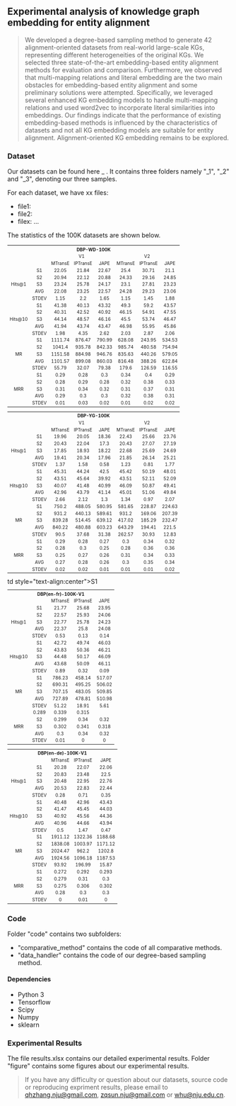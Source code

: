 ## Experimental analysis of knowledge graph embedding for entity alignment
> We developed a degree-based sampling method to generate 42 alignment-oriented datasets from real-world large-scale KGs, representing different heterogeneities of the original KGs. We selected three state-of-the-art embedding-based entity alignment methods for evaluation and comparison. Furthermore, we observed that multi-mapping relations and literal embedding are the two main obstacles for embedding-based entity alignment and some preliminary solutions were attempted. Specifically, we leveraged several enhanced KG embedding models to handle multi-mapping relations and used word2vec to incorporate literal similarities into embeddings. Our findings indicate that the performance of existing embedding-based methods is influenced by the characteristics of datasets and not all KG embedding models are suitable for entity alignment. Alignment-oriented KG embedding remains to be explored.

### Dataset
Our datasets can be found here _ . It contains three folders namely "_1", "_2" and "_3", denoting our three samples.

For each dataset, we have xx files:
* file1:
* file2:
* filex:
...

The statistics of the 100K datasets are shown below.

<table style="text-align:center;font-size:10px" align="center">
    <tr>
        <th style="text-align:center"  colspan="21">DBP-WD-100K</th>
    </tr>
    <tr>
        <td colspan="2" rowspan="2"></td>
        <td style="text-align:center" colspan="3">V1</td>
        <td style="text-align:center" colspan="3">V2</td>
    </tr>
    <tr>
        <td style="text-align:center">MTransE</td>
        <td style="text-align:center">IPTransE</td>
        <td style="text-align:center">JAPE</td>
        <td style="text-align:center">MTransE</td>
        <td style="text-align:center">IPTransE</td>
        <td style="text-align:center">JAPE</td>
    </tr>
    <tr>
	<td style="text-align:center;valign:middle" rowspan=5>Hits@1</td>
	<td style="text-align:center">S1</td>
	<td style="text-align:center">22.05</td>
	<td style="text-align:center">21.84</td>
	<td style="text-align:center">22.67</td>
	<td style="text-align:center">25.4</td>
	<td style="text-align:center">30.71</td>
	<td style="text-align:center">21.1</td></tr>
	</tr>
<tr>
	<td style="text-align:center">S2</td>
	<td style="text-align:center">20.94</td>
	<td style="text-align:center">22.12</td>
	<td style="text-align:center">20.88</td>
	<td style="text-align:center">24.33</td>
	<td style="text-align:center">29.16</td>
	<td style="text-align:center">24.85</td>
</tr>
<tr>
	<td style="text-align:center">S3</td>
	<td style="text-align:center">23.24</td>
	<td style="text-align:center">25.78</td>
	<td style="text-align:center">24.17</td>
	<td style="text-align:center">23.1</td>
	<td style="text-align:center">27.81</td>
	<td style="text-align:center">23.23</td>
</tr>
<tr>
	<td style="text-align:center">AVG</td>
	<td style="text-align:center">22.08</td>
	<td style="text-align:center">23.25</td>
	<td style="text-align:center">22.57</td>
	<td style="text-align:center">24.28</td>
	<td style="text-align:center">29.23</td>
	<td style="text-align:center">23.06</td>
</tr>
<tr>
	<td style="text-align:center">STDEV</td>
	<td style="text-align:center">1.15</td>
	<td style="text-align:center">2.2</td>
	<td style="text-align:center">1.65</td>
	<td style="text-align:center">1.15</td>
	<td style="text-align:center">1.45</td>
	<td style="text-align:center">1.88</td>
</tr>
    
<tr>
	<td style="text-align:center;valign:middle" rowspan=5>Hits@10</td>
	<td style="text-align:center">S1</td>
	<td style="text-align:center">41.38</td>
	<td style="text-align:center">40.13</td>
	<td style="text-align:center">43.32</td>
	<td style="text-align:center">49.3</td>
	<td style="text-align:center">59.2</td>
	<td style="text-align:center">43.57</td>
</tr>
<tr>
	<td style="text-align:center">S2</td>
	<td style="text-align:center">40.31</td>
	<td style="text-align:center">42.52</td>
	<td style="text-align:center">40.92</td>
	<td style="text-align:center">46.15</td>
	<td style="text-align:center">54.91</td>
	<td style="text-align:center">47.55</td>
</tr>
<tr>
	<td style="text-align:center">S3</td>
	<td style="text-align:center">44.14</td>
	<td style="text-align:center">48.57</td>
	<td style="text-align:center">46.16</td>
	<td style="text-align:center">45.5</td>
	<td style="text-align:center">53.74</td>
	<td style="text-align:center">46.47</td>
</tr>
<tr>
	<td style="text-align:center">AVG</td>
	<td style="text-align:center">41.94</td>
	<td style="text-align:center">43.74</td>
	<td style="text-align:center">43.47</td>
	<td style="text-align:center">46.98</td>
	<td style="text-align:center">55.95</td>
	<td style="text-align:center">45.86</td>
</tr>
<tr>
	<td style="text-align:center">STDEV</td>
	<td style="text-align:center">1.98</td>
	<td style="text-align:center">4.35</td>
	<td style="text-align:center">2.62</td>
	<td style="text-align:center">2.03</td>
	<td style="text-align:center">2.87</td>
	<td style="text-align:center">2.06</td>
</tr>    
	
<tr>
	<td style="text-align:center;valign:middle" rowspan=5>MR</td>
	<td style="text-align:center">S1</td>
	<td style="text-align:center">1111.74</td>
	<td style="text-align:center">876.47</td>
	<td style="text-align:center">790.99</td>
	<td style="text-align:center">628.08</td>
	<td style="text-align:center">243.95</td>
	<td style="text-align:center">534.53</td>
</tr>
<tr>
	<td style="text-align:center">S2</td>
	<td style="text-align:center">1041.4</td>
	<td style="text-align:center">935.78</td>
	<td style="text-align:center">842.33</td>
	<td style="text-align:center">985.74</td>
	<td style="text-align:center">480.58</td>
	<td style="text-align:center">754.94</td>
</tr>
<tr>
	<td style="text-align:center">S3</td>
	<td style="text-align:center">1151.58</td>
	<td style="text-align:center">884.98</td>
	<td style="text-align:center">946.76</td>
	<td style="text-align:center">835.63</td>
	<td style="text-align:center">440.26</td>
	<td style="text-align:center">579.05</td>
</tr>
<tr>
	<td style="text-align:center">AVG</td>
	<td style="text-align:center">1101.57</td>
	<td style="text-align:center">899.08</td>
	<td style="text-align:center">860.03</td>
	<td style="text-align:center">816.48</td>
	<td style="text-align:center">388.26</td>
	<td style="text-align:center">622.84</td>
</tr>
<tr>
	<td style="text-align:center">STDEV</td>
	<td style="text-align:center">55.79</td>
	<td style="text-align:center">32.07</td>
	<td style="text-align:center">79.38</td>
	<td style="text-align:center">179.6</td>
	<td style="text-align:center">126.59</td>
	<td style="text-align:center">116.55</td>
</tr>
<tr>
	<td style="text-align:center;valign:middle" rowspan=5>MRR</td>
	<td style="text-align:center">S1</td>
	<td style="text-align:center">0.29</td>
	<td style="text-align:center">0.28</td>
	<td style="text-align:center">0.3</td>
	<td style="text-align:center">0.34</td>
	<td style="text-align:center">0.4</td>
	<td style="text-align:center">0.29</td>
</tr>
<tr>
	<td style="text-align:center">S2</td>
	<td style="text-align:center">0.28</td>
	<td style="text-align:center">0.29</td>
	<td style="text-align:center">0.28</td>
	<td style="text-align:center">0.32</td>
	<td style="text-align:center">0.38</td>
	<td style="text-align:center">0.33</td>
</tr>
<tr>
	<td style="text-align:center">S3</td>
	<td style="text-align:center">0.31</td>
	<td style="text-align:center">0.34</td>
	<td style="text-align:center">0.32</td>
	<td style="text-align:center">0.31</td>
	<td style="text-align:center">0.37</td>
	<td style="text-align:center">0.31</td>
</tr>
<tr>
	<td style="text-align:center">AVG</td>
	<td style="text-align:center">0.29</td>
	<td style="text-align:center">0.3</td>
	<td style="text-align:center">0.3</td>
	<td style="text-align:center">0.32</td>
	<td style="text-align:center">0.38</td>
	<td style="text-align:center">0.31</td>
</tr>
<tr>
	<td style="text-align:center">STDEV</td>
	<td style="text-align:center">0.01</td>
	<td style="text-align:center">0.03</td>
	<td style="text-align:center">0.02</td>
	<td style="text-align:center">0.01</td>
	<td style="text-align:center">0.02</td>
	<td style="text-align:center">0.02</td>
</tr>
</table>

<table style="text-align:center;font-size:10px" align="center">
    <tr>
        <th style="text-align:center"  colspan="21">DBP-YG-100K</th>
    </tr>
    <tr>
        <td colspan="2" rowspan="2"></td>
        <td style="text-align:center" colspan="3">V1</td>
        <td style="text-align:center" colspan="3">V2</td>
    </tr>
    <tr>
        <td style="text-align:center">MTransE</td>
        <td style="text-align:center">IPTransE</td>
        <td style="text-align:center">JAPE</td>
        <td style="text-align:center">MTransE</td>
        <td style="text-align:center">IPTransE</td>
        <td style="text-align:center">JAPE</td>
    </tr>
    <tr>
	<td style="text-align:center;valign:middle" rowspan=5>Hits@1</td>
	<td style="text-align:center">S1</td>
	<td style="text-align:center">19.96</td>
	<td style="text-align:center">20.05</td>
	<td style="text-align:center">18.36</td>
	<td style="text-align:center">22.43</td>
	<td style="text-align:center">25.66</td>
	<td style="text-align:center">23.76</td></tr>
<tr>
	<td style="text-align:center">S2</td>
	<td style="text-align:center">20.43</td>
	<td style="text-align:center">22.04</td>
	<td style="text-align:center">17.3</td>
	<td style="text-align:center">20.43</td>
	<td style="text-align:center">27.07</td>
	<td style="text-align:center">27.19</td></tr>
<tr>
	<td style="text-align:center">S3</td>
	<td style="text-align:center">17.85</td>
	<td style="text-align:center">18.93</td>
	<td style="text-align:center">18.22</td>
	<td style="text-align:center">22.68</td>
	<td style="text-align:center">25.69</td>
	<td style="text-align:center">24.69</td></tr>
<tr>
	<td style="text-align:center">AVG</td>
	<td style="text-align:center">19.41</td>
	<td style="text-align:center">20.34</td>
	<td style="text-align:center">17.96</td>
	<td style="text-align:center">21.85</td>
	<td style="text-align:center">26.14</td>
	<td style="text-align:center">25.21</td></tr>
<tr>
	<td style="text-align:center">STDEV</td>
	<td style="text-align:center">1.37</td>
	<td style="text-align:center">1.58</td>
	<td style="text-align:center">0.58</td>
	<td style="text-align:center">1.23</td>
	<td style="text-align:center">0.81</td>
	<td style="text-align:center">1.77</td></tr>
    
<tr>
	<td style="text-align:center;valign:middle" rowspan=5>Hits@10</td>
	<td style="text-align:center">S1</td>
	<td style="text-align:center">45.31</td>
	<td style="text-align:center">44.24</td>
	<td style="text-align:center">42.5</td>
	<td style="text-align:center">45.42</td>
	<td style="text-align:center">50.19</td>
	<td style="text-align:center">48.01</td></tr>
<tr>
	<td style="text-align:center">S2</td>
	<td style="text-align:center">43.51</td>
	<td style="text-align:center">45.64</td>
	<td style="text-align:center">39.92</td>
	<td style="text-align:center">43.51</td>
	<td style="text-align:center">52.11</td>
	<td style="text-align:center">52.09</td></tr>
<tr>
	<td style="text-align:center">S3</td>
	<td style="text-align:center">40.07</td>
	<td style="text-align:center">41.48</td>
	<td style="text-align:center">40.99</td>
	<td style="text-align:center">46.09</td>
	<td style="text-align:center">50.87</td>
	<td style="text-align:center">49.41</td></tr>
<tr>
	<td style="text-align:center">AVG</td>
	<td style="text-align:center">42.96</td>
	<td style="text-align:center">43.79</td>
	<td style="text-align:center">41.14</td>
	<td style="text-align:center">45.01</td>
	<td style="text-align:center">51.06</td>
	<td style="text-align:center">49.84</td></tr>
<tr>
	<td style="text-align:center">STDEV</td>
	<td style="text-align:center">2.66</td>
	<td style="text-align:center">2.12</td>
	<td style="text-align:center">1.3</td>
	<td style="text-align:center">1.34</td>
	<td style="text-align:center">0.97</td>
	<td style="text-align:center">2.07</td></tr>   
	
<tr>
	<td style="text-align:center;valign:middle" rowspan=5>MR</td>
	<td style="text-align:center">S1</td>
	<td style="text-align:center">750.2</td>
	<td style="text-align:center">488.05</td>
	<td style="text-align:center">580.95</td>
	<td style="text-align:center">581.65</td>
	<td style="text-align:center">228.87</td>
	<td style="text-align:center">224.63</td></tr>
<tr>
	<td style="text-align:center">S2</td>
	<td style="text-align:center">931.2</td>
	<td style="text-align:center">440.13</td>
	<td style="text-align:center">589.61</td>
	<td style="text-align:center">931.2</td>
	<td style="text-align:center">169.06</td>
	<td style="text-align:center">207.39</td></tr>
<tr>
	<td style="text-align:center">S3</td>
	<td style="text-align:center">839.28</td>
	<td style="text-align:center">514.45</td>
	<td style="text-align:center">639.12</td>
	<td style="text-align:center">417.02</td>
	<td style="text-align:center">185.29</td>
	<td style="text-align:center">232.47</td></tr>
<tr>
	<td style="text-align:center">AVG</td>
	<td style="text-align:center">840.22</td>
	<td style="text-align:center">480.88</td>
	<td style="text-align:center">603.23</td>
	<td style="text-align:center">643.29</td>
	<td style="text-align:center">194.41</td>
	<td style="text-align:center">221.5</td></tr>
<tr>
	<td style="text-align:center">STDEV</td>
	<td style="text-align:center">90.5</td>
	<td style="text-align:center">37.68</td>
	<td style="text-align:center">31.38</td>
	<td style="text-align:center">262.57</td>
	<td style="text-align:center">30.93</td>
	<td style="text-align:center">12.83</td></tr>
<tr>
	<td style="text-align:center;valign:middle" rowspan=5>MRR</td>
	<td style="text-align:center">S1</td>
	<td style="text-align:center">0.29</td>
	<td style="text-align:center">0.28</td>
	<td style="text-align:center">0.27</td>
	<td style="text-align:center">0.3</td>
	<td style="text-align:center">0.34</td>
	<td style="text-align:center">0.32</td></tr>
<tr>
	<td style="text-align:center">S2</td>
	<td style="text-align:center">0.28</td>
	<td style="text-align:center">0.3</td>
	<td style="text-align:center">0.25</td>
	<td style="text-align:center">0.28</td>
	<td style="text-align:center">0.36</td>
	<td style="text-align:center">0.36</td></tr>
<tr>
	<td style="text-align:center">S3</td>
	<td style="text-align:center">0.25</td>
	<td style="text-align:center">0.27</td>
	<td style="text-align:center">0.26</td>
	<td style="text-align:center">0.31</td>
	<td style="text-align:center">0.34</td>
	<td style="text-align:center">0.33</td></tr>
<tr>
	<td style="text-align:center">AVG</td>
	<td style="text-align:center">0.27</td>
	<td style="text-align:center">0.28</td>
	<td style="text-align:center">0.26</td>
	<td style="text-align:center">0.3</td>
	<td style="text-align:center">0.35</td>
	<td style="text-align:center">0.34</td></tr>
<tr>
	<td style="text-align:center">STDEV</td>
	<td style="text-align:center">0.02</td>
	<td style="text-align:center">0.02</td>
	<td style="text-align:center">0.01</td>
	<td style="text-align:center">0.01</td>
	<td style="text-align:center">0.01</td>
	<td style="text-align:center">0.02</td></tr>
</table>

<table style="text-align:center;font-size:10px" align="center">
    <tr>
        <th style="text-align:center"  colspan="21">DBP(en-fr)-100K-V1</th>
    </tr>
    <tr>
	<td colspan="2"></td>
        <td style="text-align:center">MTransE</td>
        <td style="text-align:center">IPTransE</td>
        <td style="text-align:center">JAPE</td>
    </tr>
    <tr>
	<td style="text-align:center;valign:middle" rowspan=5>Hits@1</td>
    	<td style="text-align:center">S1</td>
	<td style="text-align:center">21.77</td>
	<td style="text-align:center">25.68</td>
	<td style="text-align:center">23.95</td></tr>
<tr>
	<td style="text-align:center">S2</td>
	<td style="text-align:center">22.57</td>
	<td style="text-align:center">25.93</td>
	<td style="text-align:center">24.06</td></tr>
<tr>
	<td style="text-align:center">S3</td>
	<td style="text-align:center">22.77</td>
	<td style="text-align:center">25.78</td>
	<td style="text-align:center">24.23</td></tr>
<tr>
	<td style="text-align:center">AVG</td>
	<td style="text-align:center">22.37</td>
	<td style="text-align:center">25.8</td>
	<td style="text-align:center">24.08</td></tr>
<tr>
	<td style="text-align:center">STDEV</td>
	<td style="text-align:center">0.53</td>
	<td style="text-align:center">0.13</td>
	<td style="text-align:center">0.14</td></tr>
<tr>
	<td style="text-align:center;valign:middle" rowspan=5>Hits@10</td>
	<td style="text-align:center">S1</td>
	<td style="text-align:center">42.72</td>
	<td style="text-align:center">49.74</td>
	<td style="text-align:center">46.03</td></tr>
<tr>
	<td style="text-align:center">S2</td>
	<td style="text-align:center">43.83</td>
	<td style="text-align:center">50.36</td>
	<td style="text-align:center">46.21</td></tr>
<tr>
	<td style="text-align:center">S3</td>
	<td style="text-align:center">44.48</td>
	<td style="text-align:center">50.17</td>
	<td style="text-align:center">46.09</td></tr>
<tr>
	<td style="text-align:center">AVG</td>
	<td style="text-align:center">43.68</td>
	<td style="text-align:center">50.09</td>
	<td style="text-align:center">46.11</td></tr>
<tr>
	<td style="text-align:center">STDEV</td>
	<td style="text-align:center">0.89</td>
	<td style="text-align:center">0.32</td>
	<td style="text-align:center">0.09</td></tr>
<tr>
	<td style="text-align:center;valign:middle" rowspan=5>MR</td>
	<td style="text-align:center">S1</td>
	<td style="text-align:center">786.23</td>
	<td style="text-align:center">458.14</td>
	<td style="text-align:center">517.07</td></tr>
<tr>
	<td style="text-align:center">S2</td>
	<td style="text-align:center">690.31</td>
	<td style="text-align:center">495.25</td>
	<td style="text-align:center">506.02</td></tr>
<tr>
	<td style="text-align:center">S3</td>
	<td style="text-align:center">707.15</td>
	<td style="text-align:center">483.05</td>
	<td style="text-align:center">509.85</td></tr>
<tr>
	<td style="text-align:center">AVG</td>
	<td style="text-align:center">727.89</td>
	<td style="text-align:center">478.81</td>
	<td style="text-align:center">510.98</td></tr>
<tr>
	<td style="text-align:center">STDEV</td>
	<td style="text-align:center">51.22</td>
	<td style="text-align:center">18.91</td>
	<td style="text-align:center">5.61</td></tr>
<tr>
	<td style="text-align:center;valign:middle" rowspan=5>MRR</td>
	td style="text-align:center">S1</td>
	<td style="text-align:center">0.289</td>
	<td style="text-align:center">0.339</td>
	<td style="text-align:center">0.315</td></tr>
<tr>
	<td style="text-align:center">S2</td>
	<td style="text-align:center">0.299</td>
	<td style="text-align:center">0.34</td>
	<td style="text-align:center">0.32</td></tr>
<tr>
	<td style="text-align:center">S3</td>
	<td style="text-align:center">0.302</td>
	<td style="text-align:center">0.341</td>
	<td style="text-align:center">0.318</td></tr>
<tr>
	<td style="text-align:center">AVG</td>
	<td style="text-align:center">0.3</td>
	<td style="text-align:center">0.34</td>
	<td style="text-align:center">0.32</td></tr>
<tr>
	<td style="text-align:center">STDEV</td>
	<td style="text-align:center">0.01</td>
	<td style="text-align:center">0</td>
	<td style="text-align:center">0</td></tr>
</table>

<table style="text-align:center;font-size:10px" align="center">
    <tr>
        <th style="text-align:center"  colspan="21">DBP(en-de)-100K-V1</th>
    </tr>
    <tr>
	<td colspan="2"></td>
        <td style="text-align:center">MTransE</td>
        <td style="text-align:center">IPTransE</td>
        <td style="text-align:center">JAPE</td>
    </tr>
    <tr>
	<td style="text-align:center;valign:middle" rowspan=5>Hits@1</td>
	<td style="text-align:center">S1</td>
	<td style="text-align:center">20.28</td>
	<td style="text-align:center">22.07</td>
	<td style="text-align:center">22.06</td></tr>
<tr>
	<td style="text-align:center">S2</td>
	<td style="text-align:center">20.83</td>
	<td style="text-align:center">23.48</td>
	<td style="text-align:center">22.5</td></tr>
<tr>
	<td style="text-align:center">S3</td>
	<td style="text-align:center">20.48</td>
	<td style="text-align:center">22.95</td>
	<td style="text-align:center">22.76</td></tr>
<tr>
	<td style="text-align:center">AVG</td>
	<td style="text-align:center">20.53</td>
	<td style="text-align:center">22.83</td>
	<td style="text-align:center">22.44</td></tr>
<tr>
	<td style="text-align:center">STDEV</td>
	<td style="text-align:center">0.28</td>
	<td style="text-align:center">0.71</td>
	<td style="text-align:center">0.35</td></tr>
<tr>
	<td style="text-align:center;valign:middle" rowspan=5>Hits@10</td>
	<td style="text-align:center">S1</td>
	<td style="text-align:center">40.48</td>
	<td style="text-align:center">42.96</td>
	<td style="text-align:center">43.43</td></tr>
<tr>
	<td style="text-align:center">S2</td>
	<td style="text-align:center">41.47</td>
	<td style="text-align:center">45.45</td>
	<td style="text-align:center">44.03</td></tr>
<tr>
	<td style="text-align:center">S3</td>
	<td style="text-align:center">40.92</td>
	<td style="text-align:center">45.56</td>
	<td style="text-align:center">44.36</td></tr>
<tr>
	<td style="text-align:center">AVG</td>
	<td style="text-align:center">40.96</td>
	<td style="text-align:center">44.66</td>
	<td style="text-align:center">43.94</td></tr>
<tr>
	<td style="text-align:center">STDEV</td>
	<td style="text-align:center">0.5</td>
	<td style="text-align:center">1.47</td>
	<td style="text-align:center">0.47</td></tr>
<tr>
	<td style="text-align:center;valign:middle" rowspan=5>MR</td>
	<td style="text-align:center">S1</td>
	<td style="text-align:center">1911.12</td>
	<td style="text-align:center">1322.36</td>
	<td style="text-align:center">1188.68</td></tr>
<tr>
	<td style="text-align:center">S2</td>
	<td style="text-align:center">1838.08</td>
	<td style="text-align:center">1003.97</td>
	<td style="text-align:center">1171.12</td></tr>
<tr>
	<td style="text-align:center">S3</td>
	<td style="text-align:center">2024.47</td>
	<td style="text-align:center">962.2</td>
	<td style="text-align:center">1202.8</td></tr>
<tr>
	<td style="text-align:center">AVG</td>
	<td style="text-align:center">1924.56</td>
	<td style="text-align:center">1096.18</td>
	<td style="text-align:center">1187.53</td></tr>
<tr>
	<td style="text-align:center">STDEV</td>
	<td style="text-align:center">93.92</td>
	<td style="text-align:center">196.99</td>
	<td style="text-align:center">15.87</td></tr>
<tr>
	<td style="text-align:center;valign:middle" rowspan=5>MRR</td>
	<td style="text-align:center">S1</td>
	<td style="text-align:center">0.272</td>
	<td style="text-align:center">0.292</td>
	<td style="text-align:center">0.293</td></tr>
<tr>
	<td style="text-align:center">S2</td>
	<td style="text-align:center">0.279</td>
	<td style="text-align:center">0.31</td>
	<td style="text-align:center">0.3</td></tr>
<tr>
	<td style="text-align:center">S3</td>
	<td style="text-align:center">0.275</td>
	<td style="text-align:center">0.306</td>
	<td style="text-align:center">0.302</td></tr>
<tr>
	<td style="text-align:center">AVG</td>
	<td style="text-align:center">0.28</td>
	<td style="text-align:center">0.3</td>
	<td style="text-align:center">0.3</td></tr>
<tr>
	<td style="text-align:center">STDEV</td>
	<td style="text-align:center">0</td>
	<td style="text-align:center">0.01</td>
	<td style="text-align:center">0</td></tr>
</table>

### Code

Folder "code" contains two subfolders: 
* "comparative_method" contains the code of all comparative methods.
* "data_handler" contains the code of our degree-based sampling method.

#### Dependencies
* Python 3
* Tensorflow
* Scipy
* Numpy
* sklearn

### Experimental Results
The file results.xlsx contains our detailed experimental results. 
Folder "figure" contains some figures about our experimental results.

> If you have any difficulty or question about our datasets, source code or reproducing expriment results, please email to qhzhang.nju@gmail.com, zqsun.nju@gmail.com or whu@nju.edu.cn.


